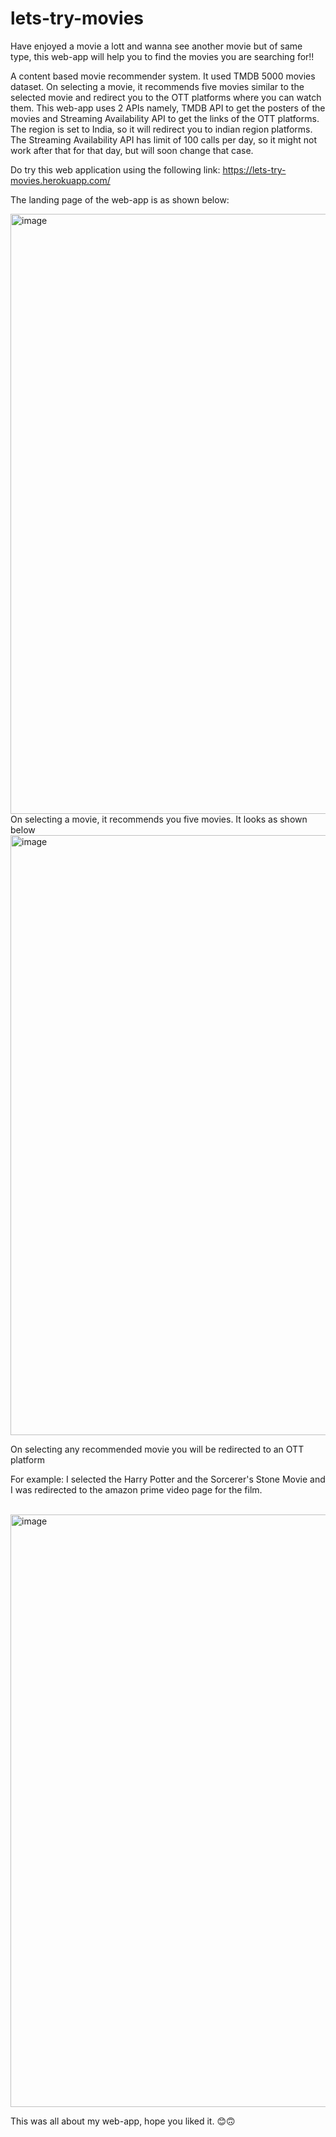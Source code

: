 # lets-try-movies

Have enjoyed a movie a lott and wanna see another movie but of same type, this web-app will help you to find the movies you are searching for!!

A content based movie recommender system. It used TMDB 5000 movies dataset. On selecting a movie, it recommends five movies similar to the selected movie and redirect you to the OTT platforms where you can watch them.
This web-app uses 2 APIs namely, TMDB API to get the posters of the movies and Streaming Availability API to get the links of the OTT platforms. The region is set to India, so it will redirect you to indian region platforms.
The Streaming Availability API has limit of 100 calls per day, so it might not work after that for that day, but will soon change that case. 

Do try this web application using the following link: https://lets-try-movies.herokuapp.com/

The landing page of the web-app is as shown below: <br>

<img width="960" alt="image" src="https://user-images.githubusercontent.com/79650396/178116946-f08c638d-6451-439b-bf86-2939b0ff77d6.png">

<br>
On selecting a movie, it recommends you five movies. It looks as shown below <br>
<img width="960" alt="image" src="https://user-images.githubusercontent.com/79650396/178117000-7db7e626-f7e4-4175-8674-c4ae1f6824b7.png">
<br>

On selecting any recommended movie you will be redirected to an OTT platform <br>

For example: I selected the Harry Potter and the Sorcerer's Stone Movie and I was redirected to the amazon prime video page for the film.<br><br>

<img width="948" alt="image" src="https://user-images.githubusercontent.com/79650396/178117072-7ff401f1-4865-4b2b-9b55-0e6348d8f35e.png">


This was all about my web-app, hope you liked it. 😊🙃

